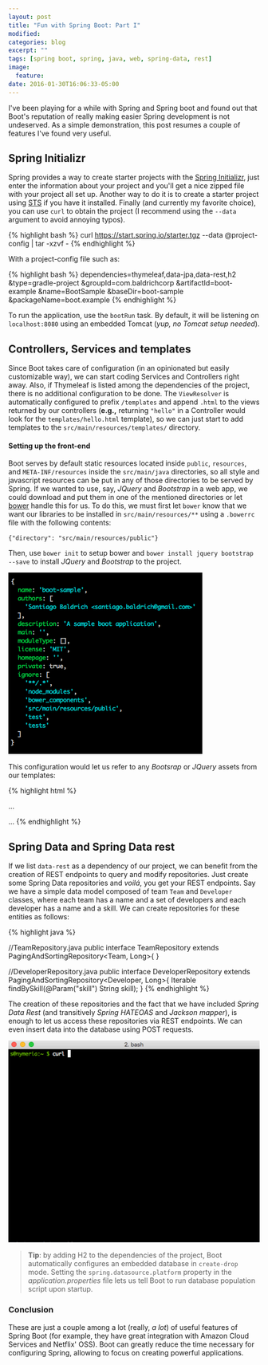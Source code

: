 ```yaml
---
layout: post
title: "Fun with Spring Boot: Part I"
modified:
categories: blog
excerpt: ""
tags: [spring boot, spring, java, web, spring-data, rest]
image:
  feature:
date: 2016-01-30T16:06:33-05:00
---
```


I've been playing for a while with Spring and Spring boot and found out that Boot's reputation of really making easier Spring development is not undeserved.
As a simple demonstration, this post resumes a couple of features I've found very useful.  

## Spring Initializr

Spring provides a way to create starter projects with the [Spring Initializr](start.spring.io), just enter
the information about your project and you'll get a nice zipped file with your project all set up. Another way to do it is to create a starter project using [STS](http://spring.io/tools/sts) if you have it installed. Finally (and currently my favorite choice), you can use `curl` to obtain the project (I recommend using the `--data` argument to avoid annoying typos).

{% highlight bash %}
curl https://start.spring.io/starter.tgz --data @project-config | tar -xzvf -
{% endhighlight %}

With a project-config file such as:

{% highlight bash %}
dependencies=thymeleaf,data-jpa,data-rest,h2
&type=gradle-project
&groupId=com.baldrichcorp
&artifactId=boot-example
&name=BootSample
&baseDir=boot-sample
&packageName=boot.example
{% endhighlight %}

To run the application, use the `bootRun` task. By default, it will be listening on `localhost:8080` using an embedded Tomcat (*yup, no Tomcat setup needed*).

## Controllers, Services and templates

Since Boot takes care of configuration (in an opinionated but easily customizable way), we can start coding Services and Controllers right away. Also, if Thymeleaf is listed among the dependencies of the project, there is no additional configuration to be done. The `ViewResolver` is automatically configured to prefix `/templates` and append `.html` to the views returned by our controllers (**e.g.,** returning `"hello"` in a Controller would look for the `templates/hello.html` template), so we can just start to add templates to the `src/main/resources/templates/` directory.

#### Setting up the front-end

Boot serves by default static resources located inside `public`, `resources`, and `META-INF/resources` inside the `src/main/java` directories, so all style and javascript resources can be put in any of those directories to be served by Spring. If we wanted to use, say, *JQuery* and *Bootstrap* in a web app, we could download and put them in one of the mentioned directories or let [bower](http://bower.io/#install-bower) handle this for us. To do this, we must first let `bower` know that we want our libraries to be installed in `src/main/resources/**` using a `.bowerrc` file with the following contents:

```
{"directory": "src/main/resources/public"}
```

Then, use `bower init` to setup bower and `bower install jquery bootstrap --save` to install *JQuery* and *Bootstrap* to the project.

![boot-hello-world-bower](/figs/2016-01-30-fun-with-spring-boot-part-1/boot-hello-world-bower.png)

This configuration would let us refer to any *Bootsrap* or *JQuery* assets from our templates:

{% highlight html %}
<!DOCTYPE html>
  ...
  <head>
    <script src="/jquery/dist/jquery.min.js"></script>
    <script src="/bootstrap/dist/js/bootstrap.min.js"></script>
    <link rel="stylesheet" href="/bootstrap/dist/css/bootstrap-theme.min.css"></link>
    <link rel="stylesheet" href="/bootstrap/dist/css/bootstrap.min.css"></link>
  </head>
  ...
</html>
{% endhighlight %}

## Spring Data and Spring Data rest

If we list `data-rest` as a dependency of our project, we can benefit from the creation of REST endpoints to query and modify repositories. Just create some Spring Data repositories and *voilá*, you get your REST endpoints.
Say we have a simple data model composed of team `Team` and `Developer` classes, where each team has a name and a set of developers and each developer has a name and a skill. We can create repositories for these entities as follows:

{% highlight java %}

//TeamRepository.java
public interface TeamRepository extends PagingAndSortingRepository<Team, Long>{ }

//DeveloperRepository.java
public interface DeveloperRepository extends PagingAndSortingRepository<Developer, Long>{
  Iterable<Developer> findBySkill(@Param("skill") String skill);
}
{% endhighlight %}

The creation of these repositories and the fact that we have included *Spring Data Rest* (and transitively *Spring HATEOAS* and *Jackson mapper*), is enough to let us access these repositories via REST endpoints. We can even insert data into the database using POST requests.

![boot-data-rest-query](/figs/2016-01-30-fun-with-spring-boot-part-1/boot-rest-data.gif)

> **Tip**: by adding H2 to the dependencies of the project, Boot automatically configures an embedded database in `create-drop` mode. Setting the `spring.datasource.platform` property in the *application.properties* file lets us tell Boot to run database population script upon startup.

### Conclusion

These are just a couple among a lot (really, *a lot*) of useful features of Spring Boot (for example, they have great integration with Amazon Cloud Services and Netflix' OSS). Boot can greatly reduce the time necessary for configuring Spring, allowing to focus on creating powerful applications.
